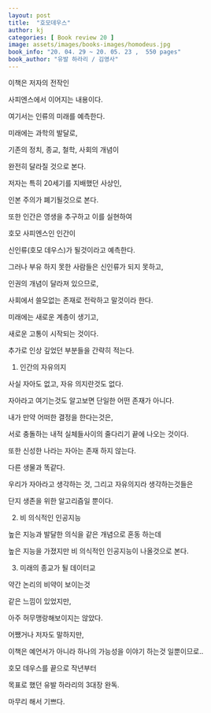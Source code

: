 ```yaml
---
layout: post
title:  "호모데우스"
author: kj
categories: [ Book review 20 ]
image: assets/images/books-images/homodeus.jpg
book_info: "20. 04. 29 ~ 20. 05. 23 ,  550 pages"
book_author: "유발 하라리 / 김영사"
---
```

이책은 저자의 전작인

사피엔스에서 이어지는 내용이다.

여기서는 인류의 미래를 예측한다.

미래에는 과학의 발달로,

기존의 정치, 종교, 철학, 사회의 개념이

완전히 달라질 것으로 본다.


저자는 특히 20세기를 지배했던 사상인,

인본 주의가 폐기될것으로 본다.

또한 인간은 영생을 추구하고 이를 실현하여

호모 사피엔스인 인간이

신인류(호모 데우스)가 될것이라고 예측한다.

그러나 부유 하지 못한 사람들은 신인류가 되지 못하고,

인권의 개념이 달라져 있으므로,

사회에서 쓸모없는 존재로 전락하고 말것이라 한다.

미래에는 새로운 계층이 생기고,

새로운 고통이 시작되는 것이다.


추가로 인상 깊었던 부분들을 간략히 적는다.

1. 인간의 자유의지

사실 자아도 없고, 자유 의지란것도 없다.

자아라고 여기는것도 알고보면 단일한 어떤 존재가 아니다.

내가 만약 어떠한 결정을 한다는것은,

서로 충돌하는 내적 실체들사이의 줄다리기 끝에 나오는 것이다.

또한 신성한 나라는 자아는 존재 하지 않는다.

다른 생물과 똑같다.

우리가 자아라고 생각하는 것, 그리고 자유의지라 생각하는것들은

단지 생존을 위한 알고리즘일 뿐이다.


2. 비 의식적인 인공지능

높은 지능과 발달한 의식을 같은 개념으로 혼동 하는데

높은 지능을 가졌지만 비 의식적인 인공지능이 나올것으로 본다.


3. 미래의 종교가 될 데이터교

약간 논리의 비약이 보이는것

같은 느낌이 있었지만,

아주 허무맹랑해보이지는 않았다.

어쨌거나 저자도 말하지만,

이책은 예언서가 아니라 하나의 가능성을 이야기 하는것 일뿐이므로..


호모 데우스를 끝으로 작년부터

목표로 했던 유발 하라리의 3대장 완독.

마무리 해서 기쁘다.


